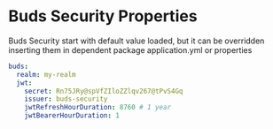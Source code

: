 # Buds Security Properties

Buds Security start with default value loaded, but it can be overridden inserting them  in dependent package application.yml or properties

```yaml
buds:
  realm: my-realm
  jwt:
    secret: Rn75JRy@spVfZIloZZlqv267@tPvS4Gq
    issuer: buds-security
    jwtRefreshHourDuration: 8760 # 1 year
    jwtBearerHourDuration: 1
```